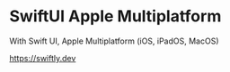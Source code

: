 # SwiftUI Apple Multiplatform
With Swift UI, Apple Multiplatform (iOS, iPadOS, MacOS)

https://swiftly.dev
